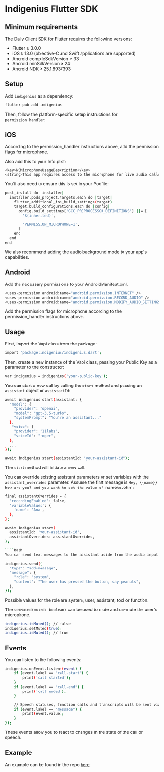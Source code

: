 # **Indigenius Flutter SDK**

## **Minimum requirements**
The Daily Client SDK for Flutter requires the following versions:

- Flutter ≥ 3.0.0
- iOS ≥ 13.0 (objective-C and Swift applications are supported)
- Android compileSdkVersion ≥ 33
- Android minSdkVersion ≥ 24
- Android NDK ≥ 25.1.8937393

## **Setup**
Add `indigenius` as a dependency:

````bash
flutter pub add indigenius
````
Then, follow the platform-specific setup instructions for `permission_handler`:

## **iOS**

According to the permission_handler instructions above, add the permission flags for microphone.

Also add this to your Info.plist:

````bash
<key>NSMicrophoneUsageDescription</key>
<string>This app requires access to the microphone for live audio calls.</string>
````

You'll also need to ensure this is set in your Podfile:

````bash
post_install do |installer|
  installer.pods_project.targets.each do |target|
    flutter_additional_ios_build_settings(target)
    target.build_configurations.each do |config|
      config.build_settings['GCC_PREPROCESSOR_DEFINITIONS'] ||= [
        '$(inherited)',

        'PERMISSION_MICROPHONE=1',
      ]
    end
  end
end
````
We also recommend adding the audio background mode to your app's capabilities.

## **Android**

Add the necessary permissions to your AndroidManifest.xml:

````bash
<uses-permission android:name="android.permission.INTERNET" />
<uses-permission android:name="android.permission.RECORD_AUDIO" />
<uses-permission android:name="android.permission.MODIFY_AUDIO_SETTINGS" />
````
Add the permission flags for microphone according to the permission_handler instructions above.

## **Usage**
First, import the Vapi class from the package:

````bash
import 'package:indigenius/indigenius.dart';
````

Then, create a new instance of the Vapi class, passing your Public Key as a parameter to the constructor:

````bash
var indigenius = indigenius('your-public-key');
````
You can start a new call by calling the `start` method and passing an `assistant` object or `assistantId`:

````bash
await indigenius.start(assistant: {
  "model": {
    "provider": "openai",
    "model": "gpt-3.5-turbo",
    "systemPrompt": "You're an assistant..."
  },
   "voice": {
    "provider": "11labs",
    "voiceId": "roger",
  },
  ...
});
````
````bash
await indigenius.start(assistantId: "your-assistant-id");
````
The `star`t method will initiate a new call.

You can override existing assistant parameters or set variables with the `assistant_overrides` parameter. Assume the first message is `Hey, {{name}} how are you? and you want to set the value of `name` to `John`:

````bash
final assistantOverrides = {
  'recordingEnabled': false,
  'variableValues': {
    'name': 'Ana',
  },
};

await indigenius.start(
  assistantId: 'your-assistant-id',
  assistantOverrides: assistantOverrides,
);

````bash
You can send text messages to the assistant aside from the audio input using the send method and passing appropriate role and content.

indigenius.send({
  "type": "add-message",
  "message": {
    "role": "system",
    "content": "The user has pressed the button, say peanuts",
  },
});
````
Possible values for the role are system, user, assistant, tool or function.


The `setMuted(muted: boolean)` can be used to mute and un-mute the user's microphone.

````bash
indigenius.isMuted(); // false
indigenius.setMuted(true);
indigenius.isMuted(); // true
````

## **Events**
You can listen to the following events:

````bash
indigenius.onEvent.listen((event) {
    if (event.label == "call-start") {
        print('call started');
    }
    if (event.label == "call-end") {
        print('call ended');
    }

    // Speech statuses, function calls and transcripts will be sent via messages
    if (event.label == "message") {
        print(event.value);
    }
});
````

These events allow you to react to changes in the state of the call or speech.

## **Example**
An example can be found in the repo [here](https://github.com/daraPM/Indigenius-Agent-Pro/blob/main/main.dart.md)
